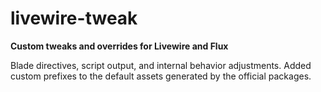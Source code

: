 # livewire-tweak

**Custom tweaks and overrides for Livewire and Flux**  

Blade directives, script output, and internal behavior adjustments. Added custom prefixes to the default assets generated by the official packages.

